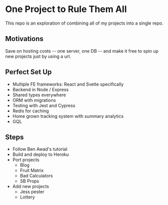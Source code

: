 # One Project to Rule Them All

This repo is an exploration of combining all of my projects into a single repo.

## Motivations

Save on hosting costs -- one server, one DB -- and make it free to spin up new projects just by using a url.

## Perfect Set Up

- Multiple FE frameworks: React and Svelte specifically
- Backend in Node / Express
- Shared types everywhere
- ORM with migrations
- Testing with Jest and Cypress
- Redis for caching
- Home grown tracking system with summary analytics
- GQL

## Steps

- Follow Ben Awad's tutorial
- Build and deploy to Heroku
- Port projects
  - Blog
  - Fruit Matrix
  - Bad Calculators
  - SB Props
- Add new projects
  - Jess pester
  - Lottery